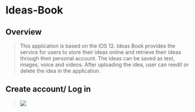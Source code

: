 # Ideas-Book
## Overview
>This application is based on the IOS 12. Ideas Book provides the service for users to store their ideas online and retrieve their ideas through their personal account. The ideas can be saved as text, images, voice and videos. After uploading the idea, user can reedit or delete the idea in the application. 
## Create account/ Log in
>![](https://github.com/AllenHeee/Ideas-Book/raw/master/Signin.PNG)
